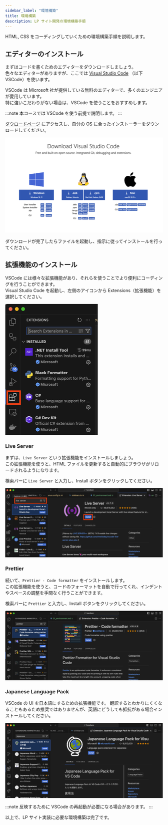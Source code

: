 ```yaml
---
sidebar_label: "環境構築"
title: 環境構築
description: LP サイト開発の環境構築手順
---
```


HTML, CSS をコーディングしていくための環境構築手順を説明します。

## エディターのインストール

まずはコードを書くためのエディターをダウンロードしましょう。  
色々なエディターがありますが、ここでは [Visual Studio Code](https://code.visualstudio.com/) （以下 VSCode）を使います。

VSCode は Microsoft 社が提供している無料のエディターで、多くのエンジニアが愛用しています。  
特に強いこだわりがない場合は、VSCode を使うことをおすすめします。

:::note
本コースでは VSCode を使う前提で説明します。
:::

[ダウロードページ](https://code.visualstudio.com/Download) にアクセスし、自分の OS に合ったインストーラーをダウンロードしてください。

![VS Code ダウンロードページ](img/vscodeDownloadPage.png)

ダウンロードが完了したらファイルを起動し、指示に従ってインストールを行ってください。

## 拡張機能のインストール

VSCode には様々な拡張機能があり、それらを使うことでより便利にコーディングを行うことができます。  
Visual Studio Code を起動し、左側のアイコンから Extensions（拡張機能）を選択してください。

![拡張機能メニュー](img/extensionMenu.png)

### Live Server

まずは、`Live Server` という拡張機能をインストールしましょう。  
この拡張機能を使うと、HTML ファイルを更新すると自動的にブラウザがリロードされるようになります。

検索バーに `Live Server` と入力し、Install ボタンをクリックしてください。

![Live Server](img/liveServer.png)

### Prettier

続いて、`Prettier - Code formatter` をインストールします。  
この拡張機能を使うと、コードのフォーマットを自動で行ってくれ、インデントやスペースの調整を手間なく行うことができます。

検索バーに `Prettier` と入力し、Install ボタンをクリックしてください。

![Prettier](img/prettier.png)

### Japanese Language Pack

VSCode の UI を日本語にするための拡張機能です。
翻訳するとわかりにくくなることもあるため推奨ではありませんが、英語にどうしても抵抗がある場合インストールしてください。

![Japanese Language Pack](img/japaneseLanguagePack.png)

:::note
反映するために VSCode の再起動が必要になる場合があります。
:::

以上で、LP サイト実装に必要な環境構築は完了です。
